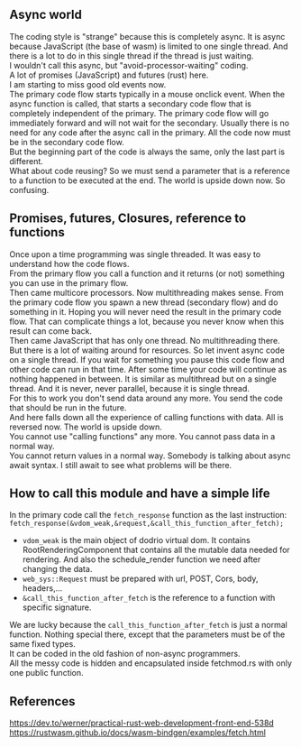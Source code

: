 ## Async world
The coding style is "strange" because this is completely async. It is async because
JavaScript (the base of wasm) is limited to one single thread. And there is a lot to do
in this single thread if the thread is just waiting.  
I wouldn't call this async, but "avoid-processor-waiting" coding.  
A lot of promises (JavaScript) and futures (rust) here.  
I am starting to miss good old events now.  
The primary code flow starts typically in a mouse onclick event. When the async
function is called, that starts a secondary code flow that is completely
independent of the primary. The primary code flow will go immediately forward
and will not wait for the secondary. Usually there is no need for any code after
the async call in the primary. All the code now must be in the secondary code flow.  
But the beginning part of the code is always the same, only the last part is different.  
What about code reusing? So we must send a parameter that is a reference to a function to
be executed at the end. The world is upside down now. So confusing.  
## Promises, futures, Closures, reference to functions  
Once upon a time programming was single threaded. It was easy to understand how the code flows.  
From the primary flow you call a function and it returns (or not) something you can use in the primary flow.  
Then came multicore processors. Now multithreading makes sense. From the primary code flow you spawn
a new thread (secondary flow) and do something in it. Hoping you will never need the result in the primary code flow.
That can complicate things a lot, because you never know when this result can come back.  
Then came JavaScript that has only one thread. No multithreading there. But there is a lot of
waiting around for resources. So let invent async code on a single thread.
If you wait for something you pause this code flow and other code can run in that time.
After some time your code will continue as nothing happened in between. It is similar as multithread but on a single thread.
And it is never, never parallel, because it is single thread.  
For this to work you don't send data around any more. You send the code that should be run in the future.  
And here falls down all the experience of calling functions with data. All is reversed now. The world is upside down.  
You cannot use "calling functions" any more. You cannot pass data in a normal way.  
You cannot return values in a normal way.
Somebody is talking about async await syntax. I still await to see what problems will be there.
## How to call this module and have a simple life  
In the primary code call the `fetch_response` function as the last instruction:  
`fetch_response(&vdom_weak,&request,&call_this_function_after_fetch);`  
- `vdom_weak` is the main object of dodrio virtual dom. It contains RootRenderingComponent
that contains all the mutable data needed for rendering. And also the schedule_render function
we need after changing the data.  
- `web_sys::Request` must be prepared with url, POST, Cors, body, headers,...  
- `&call_this_function_after_fetch` is the reference to a function with specific signature.  
 
We are lucky because the `call_this_function_after_fetch` is just a normal function.
Nothing special there, except that the parameters must be of the same fixed types.  
It can be coded in the old fashion of non-async programmers.  
All the messy code is hidden and encapsulated inside fetchmod.rs with only one public function.
## References
https://dev.to/werner/practical-rust-web-development-front-end-538d
https://rustwasm.github.io/docs/wasm-bindgen/examples/fetch.html
